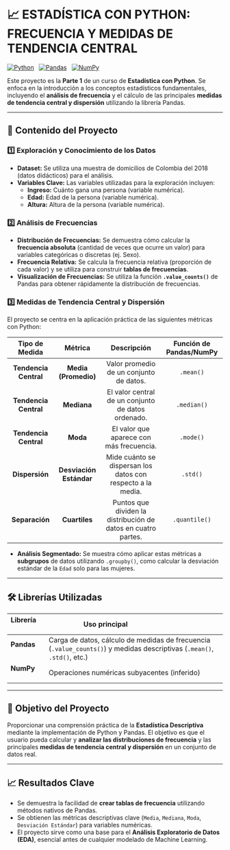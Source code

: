 # 📈 ESTADÍSTICA CON PYTHON: FRECUENCIA Y MEDIDAS DE TENDENCIA CENTRAL

[![Python](https://img.shields.io/badge/Python-3670A0?style=flat&logo=python&logoColor=ffdd54)](https://www.python.org/)  
[![Pandas](https://img.shields.io/badge/Pandas-150458?style=flat&logo=pandas&logoColor=white)](https://pandas.pydata.org/)  
[![NumPy](https://img.shields.io/badge/NumPy-013243?style=flat&logo=numpy&logoColor=white)](https://numpy.org/)

Este proyecto es la **Parte 1** de un curso de **Estadística con Python**. Se enfoca en la introducción a los conceptos estadísticos fundamentales, incluyendo el **análisis de frecuencia** y el cálculo de las principales **medidas de tendencia central y dispersión** utilizando la librería Pandas.

---

## 🧠 Contenido del Proyecto

### 1️⃣ Exploración y Conocimiento de los Datos
- **Dataset:** Se utiliza una muestra de domicilios de Colombia del 2018 (datos didácticos) para el análisis.
- **Variables Clave:** Las variables utilizadas para la exploración incluyen:
    * **Ingreso:** Cuánto gana una persona (variable numérica).
    * **Edad:** Edad de la persona (variable numérica).
    * **Altura:** Altura de la persona (variable numérica).

### 2️⃣ Análisis de Frecuencias
- **Distribución de Frecuencias:** Se demuestra cómo calcular la **frecuencia absoluta** (cantidad de veces que ocurre un valor) para variables categóricas o discretas (ej. Sexo).
- **Frecuencia Relativa:** Se calcula la frecuencia relativa (proporción de cada valor) y se utiliza para construir **tablas de frecuencias**.
- **Visualización de Frecuencias:** Se utiliza la función **`.value_counts()`** de Pandas para obtener rápidamente la distribución de frecuencias.

### 3️⃣ Medidas de Tendencia Central y Dispersión
El proyecto se centra en la aplicación práctica de las siguientes métricas con Python:

| Tipo de Medida | Métrica | Descripción | Función de Pandas/NumPy |
|:---:|:---:|:---:|:---:|
| **Tendencia Central** | **Media (Promedio)** | Valor promedio de un conjunto de datos. | `.mean()` |
| **Tendencia Central** | **Mediana** | El valor central de un conjunto de datos ordenado. | `.median()` |
| **Tendencia Central** | **Moda** | El valor que aparece con más frecuencia. | `.mode()` |
| **Dispersión** | **Desviación Estándar** | Mide cuánto se dispersan los datos con respecto a la media. | `.std()` |
| **Separación** | **Cuartiles** | Puntos que dividen la distribución de datos en cuatro partes. | `.quantile()` |

- **Análisis Segmentado:** Se muestra cómo aplicar estas métricas a **subgrupos** de datos utilizando `.groupby()`, como calcular la desviación estándar de la `Edad` solo para las mujeres.

---

## 🛠️ Librerías Utilizadas

| Librería       | Uso principal                               |
|----------------|---------------------------------------------|
| **Pandas**     | Carga de datos, cálculo de medidas de frecuencia (`.value_counts()`) y medidas descriptivas (`.mean()`, `.std()`, etc.)|
| **NumPy**      | Operaciones numéricas subyacentes (inferido) |

---

## 🎯 Objetivo del Proyecto
Proporcionar una comprensión práctica de la **Estadística Descriptiva** mediante la implementación de Python y Pandas. El objetivo es que el usuario pueda calcular y **analizar las distribuciones de frecuencia** y las principales **medidas de tendencia central y dispersión** en un conjunto de datos real.

---

## 📈 Resultados Clave
- Se demuestra la facilidad de **crear tablas de frecuencia** utilizando métodos nativos de Pandas.
- Se obtienen las métricas descriptivas clave (`Media`, `Mediana`, `Moda`, `Desviación Estándar`) para variables numéricas.
- El proyecto sirve como una base para el **Análisis Exploratorio de Datos (EDA)**, esencial antes de cualquier modelado de Machine Learning.



